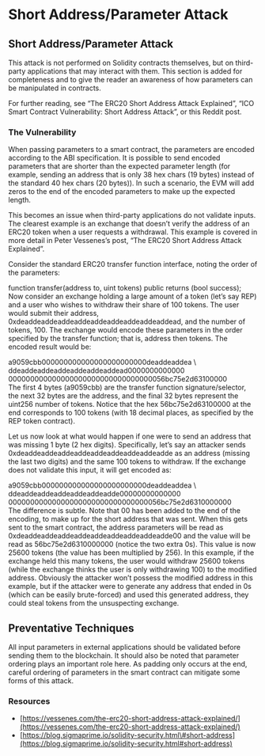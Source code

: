 # Short Address/Parameter Attack

## Short Address/Parameter Attack

This attack is not performed on Solidity contracts themselves, but on third-party applications that may interact with them. This section is added for completeness and to give the reader an awareness of how parameters can be manipulated in contracts.

For further reading, see “The ERC20 Short Address Attack Explained”, “ICO Smart Contract Vulnerability: Short Address Attack”, or this Reddit post.

### The Vulnerability

When passing parameters to a smart contract, the parameters are encoded according to the ABI specification. It is possible to send encoded parameters that are shorter than the expected parameter length \(for example, sending an address that is only 38 hex chars \(19 bytes\) instead of the standard 40 hex chars \(20 bytes\)\). In such a scenario, the EVM will add zeros to the end of the encoded parameters to make up the expected length.

This becomes an issue when third-party applications do not validate inputs. The clearest example is an exchange that doesn’t verify the address of an ERC20 token when a user requests a withdrawal. This example is covered in more detail in Peter Vessenes’s post, “The ERC20 Short Address Attack Explained”.

Consider the standard ERC20 transfer function interface, noting the order of the parameters:

function transfer\(address to, uint tokens\) public returns \(bool success\);  
Now consider an exchange holding a large amount of a token \(let’s say REP\) and a user who wishes to withdraw their share of 100 tokens. The user would submit their address, 0xdeaddeaddeaddeaddeaddeaddeaddeaddeaddead, and the number of tokens, 100. The exchange would encode these parameters in the order specified by the transfer function; that is, address then tokens. The encoded result would be:

a9059cbb000000000000000000000000deaddeaddea \  
ddeaddeaddeaddeaddeaddeaddead0000000000000  
000000000000000000000000000000000056bc75e2d63100000  
The first 4 bytes \(a9059cbb\) are the transfer function signature/selector, the next 32 bytes are the address, and the final 32 bytes represent the uint256 number of tokens. Notice that the hex 56bc75e2d63100000 at the end corresponds to 100 tokens \(with 18 decimal places, as specified by the REP token contract\).

Let us now look at what would happen if one were to send an address that was missing 1 byte \(2 hex digits\). Specifically, let’s say an attacker sends 0xdeaddeaddeaddeaddeaddeaddeaddeaddeadde as an address \(missing the last two digits\) and the same 100 tokens to withdraw. If the exchange does not validate this input, it will get encoded as:

a9059cbb000000000000000000000000deaddeaddea \  
ddeaddeaddeaddeaddeaddeadde00000000000000  
00000000000000000000000000000000056bc75e2d6310000000  
The difference is subtle. Note that 00 has been added to the end of the encoding, to make up for the short address that was sent. When this gets sent to the smart contract, the address parameters will be read as 0xdeaddeaddeaddeaddeaddeaddeaddeaddeadde00 and the value will be read as 56bc75e2d6310000000 \(notice the two extra 0s\). This value is now 25600 tokens \(the value has been multiplied by 256\). In this example, if the exchange held this many tokens, the user would withdraw 25600 tokens \(while the exchange thinks the user is only withdrawing 100\) to the modified address. Obviously the attacker won’t possess the modified address in this example, but if the attacker were to generate any address that ended in 0s \(which can be easily brute-forced\) and used this generated address, they could steal tokens from the unsuspecting exchange.

## Preventative Techniques

All input parameters in external applications should be validated before sending them to the blockchain. It should also be noted that parameter ordering plays an important role here. As padding only occurs at the end, careful ordering of parameters in the smart contract can mitigate some forms of this attack.

### Resources

* [https://vessenes.com/the-erc20-short-address-attack-explained/](https://vessenes.com/the-erc20-short-address-attack-explained/)
* [https://blog.sigmaprime.io/solidity-security.html\#short-address](https://blog.sigmaprime.io/solidity-security.html#short-address)

